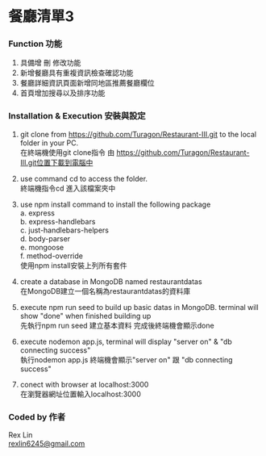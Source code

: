 # 餐廳清單3

### Function 功能
 1. 具備增 刪 修改功能
 2. 新增餐廳具有重複資訊檢查確認功能
 3. 餐廳詳細資訊頁面新增同地區推薦餐廳欄位
 4. 首頁增加搜尋以及排序功能

### Installation & Execution 安裝與設定
 1. git clone from https://github.com/Turagon/Restaurant-III.git to the local folder in    your PC.    
 在終端機使用git clone指令 由 https://github.com/Turagon/Restaurant-III.git位置下載到電腦中 

 2. use command cd to access the folder.    
 終端機指令cd 進入該檔案夾中 

 3. use npm install command to install the following package   
    a. express  
    b. express-handlebars  
    c. just-handlebars-helpers  
    d. body-parser  
    e. mongoose  
    f. method-override      
    使用npm install安裝上列所有套件  
 
 4. create a database in MongoDB named restaurantdatas   
 在MongoDB建立一個名稱為restaurantdatas的資料庫

 5. execute npm run seed to build up basic datas in MongoDB. terminal will show "done" when finished building up   
 先執行npm run seed 建立基本資料 完成後終端機會顯示done

 6. execute nodemon app.js, terminal will display "server on" & "db connecting success"   
 執行nodemon app.js 終端機會顯示"server on" 跟 "db connecting success"

 7. conect with browser at localhost:3000   
 在瀏覽器網址位置輸入localhost:3000

### Coded by 作者 
 Rex Lin   
 rexlin6245@gmail.com

 